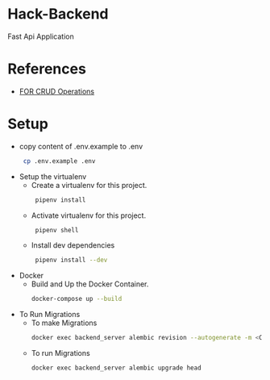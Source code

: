 # Hack-Backend

Fast Api Application

# References

- [FOR CRUD Operations](https://github.com/vnurhaqiqi/fastapi-sqlmodel-postgresql/blob/master/app/main.py#L70)

# Setup

- copy content of .env.example to .env
  ```sh
   cp .env.example .env
  ```  
- Setup the virtualenv
  - Create a virtualenv for this project.
    ```sh
     pipenv install
    ```
  - Activate virtualenv for this project.
    ```sh
     pipenv shell
    ```
  - Install dev dependencies
    ```sh
     pipenv install --dev
    ```
- Docker
  - Build and Up the Docker Container.
    ```sh
    docker-compose up --build
    ```
- To Run Migrations
  - To make Migrations
    ```sh
    docker exec backend_server alembic revision --autogenerate -m <COMMIT_MESSAGE>
    ```
  - To run Migrations
    ```sh
    docker exec backend_server alembic upgrade head
    ```